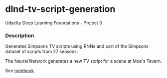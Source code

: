 # dlnd-tv-script-generation
Udacity Deep Learning Foundations - Project 3
### Description
Generates Simpsons TV scripts using RNNs and part of the Simpsons dataset of scripts from 27 seasons. 

The Neural Network generates a new TV script for a scene at Moe's Tavern.

See [notebook](dlnd_tv_script_generation.ipynb)
